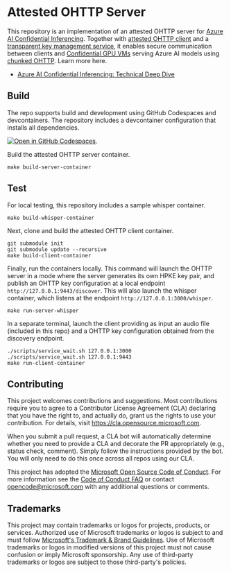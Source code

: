 # Attested OHTTP Server

This repository is an implementation of an attested OHTTP server for [Azure AI Confidential Inferencing](https://techcommunity.microsoft.com/blog/azure-ai-services-blog/azure-ai-confidential-inferencing-preview/4248181). 
Together with [attested OHTTP client](https://github.com/microsoft/attested-ohttp-client) and a [transparent 
key management service](https://github.com/microsoft/azure-transparent-kms), it enables secure communication between clients and [Confidential GPU VMs](https://) serving Azure AI models using [chunked OHTTP](https://www.ietf.org/archive/id/draft-ohai-chunked-ohttp-01.html). Learn more here. 

- [Azure AI Confidential Inferencing: Technical Deep Dive](https://techcommunity.microsoft.com/blog/azureconfidentialcomputingblog/azure-ai-confidential-inferencing-technical-deep-dive/4253150)

## Build

The repo supports build and development using GitHub Codespaces and devcontainers. The repository includes a devcontainer configuration that installs all dependencies.

[![Open in GitHub Codespaces](https://github.com/codespaces/badge.svg)](https://codespaces.new/microsoft/attested-ohttp-server). 

Build the attested OHTTP server container.

```
make build-server-container
```

## Test

For local testing, this repository includes a sample whisper container. 

```
make build-whisper-container
```

Next, clone and build the attested OHTTP client container. 

```
git submodule init
git submodule update --recursive
make build-client-container
```

Finally, run the containers locally. This command will launch the OHTTP server in a mode where the server generates its own HPKE key pair, and publish an OHTTP key configuration at a local endpoint ```http://127.0.0.1:9443/discover```. This will also launch the whisper container, which listens at the endpoint ```http://127.0.0.1:3000/whisper```. 

```
make run-server-whisper
```

In a separate terminal, launch the client providing as input an audio file (included in this repo) and a OHTTP key configuration obtained from the discovery endpoint.
```
./scripts/service_wait.sh 127.0.0.1:3000
./scripts/service_wait.sh 127.0.0.1:9443
make run-client-container
```

## Contributing

This project welcomes contributions and suggestions.  Most contributions require you to agree to a
Contributor License Agreement (CLA) declaring that you have the right to, and actually do, grant us
the rights to use your contribution. For details, visit https://cla.opensource.microsoft.com.

When you submit a pull request, a CLA bot will automatically determine whether you need to provide
a CLA and decorate the PR appropriately (e.g., status check, comment). Simply follow the instructions
provided by the bot. You will only need to do this once across all repos using our CLA.

This project has adopted the [Microsoft Open Source Code of Conduct](https://opensource.microsoft.com/codeofconduct/).
For more information see the [Code of Conduct FAQ](https://opensource.microsoft.com/codeofconduct/faq/) or
contact [opencode@microsoft.com](mailto:opencode@microsoft.com) with any additional questions or comments.

## Trademarks

This project may contain trademarks or logos for projects, products, or services. Authorized use of Microsoft 
trademarks or logos is subject to and must follow 
[Microsoft's Trademark & Brand Guidelines](https://www.microsoft.com/en-us/legal/intellectualproperty/trademarks/usage/general).
Use of Microsoft trademarks or logos in modified versions of this project must not cause confusion or imply Microsoft sponsorship.
Any use of third-party trademarks or logos are subject to those third-party's policies.
